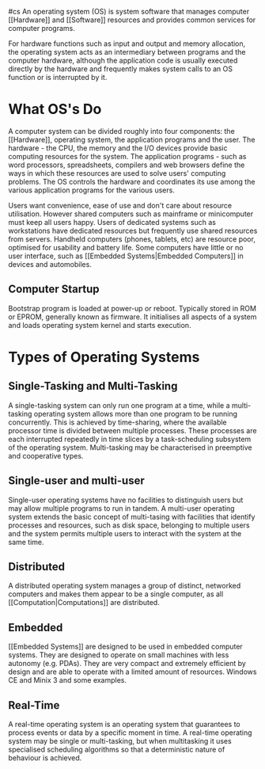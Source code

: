#cs
An operating system (OS) is system software that manages computer [[Hardware]] and [[Software]] resources and provides common services for computer programs.

For hardware functions such as input and output and memory allocation, the operating system acts as an intermediary between programs and the computer hardware, although the application code is usually executed directly by the hardware and frequently makes system calls to an OS function or is interrupted by it. 

# What OS's Do
A computer system can be divided roughly into four components: the [[Hardware]], operating system, the application programs and the user. The hardware - the CPU, the memory and the I/O devices provide basic computing resources for the system. The application programs - such as word processors, spreadsheets, compilers and web browsers define the ways in which these resources are used to solve users' computing problems. The OS controls the hardware and coordinates its use among the various application programs for the various users.

Users want convenience, ease of use and don't care about resource utilisation. However shared computers such as mainframe or minicomputer must keep all users happy. Users of dedicated systems such as workstations have dedicated resources but frequently use shared resources from servers. Handheld computers (phones, tablets, etc) are resource poor, optimised for usability and battery life. Some computers have little or no user interface, such as [[Embedded Systems|Embedded Computers]] in devices and automobiles.

## Computer Startup
Bootstrap program is loaded at power-up or reboot. Typically stored in ROM or EPROM, generally known as firmware. It initialises all aspects of a system and loads operating system kernel and starts execution.


# Types of Operating Systems
## Single-Tasking and Multi-Tasking
A single-tasking system can only run one program at a time, while a multi-tasking operating system allows more than one program to be running concurrently. This is achieved by time-sharing, where the available processor time is divided between multiple processes. These processes are each interrupted repeatedly in time slices by a task-scheduling subsystem of the operating system. Multi-tasking may be characterised in preemptive and cooperative types.

## Single-user and multi-user
Single-user operating systems have no facilities to distinguish users but may allow multiple programs to run in tandem. A multi-user operating system extends the basic concept of multi-tasing with facilities that identify processes and resources, such as disk space, belonging to multiple users and the system permits multiple users to interact with the system at the same time.

## Distributed
A distributed operating system manages a group of distinct, networked computers and makes them appear to be a single computer, as all [[Computation|Computations]] are distributed.

## Embedded
[[Embedded Systems]] are designed to be used in embedded computer systems. They are designed to operate on small machines with less autonomy (e.g. PDAs). They are very compact and extremely efficient by design and are able to operate with a limited amount of resources. Windows CE and Minix 3 and some examples.

## Real-Time
A real-time operating system is an operating system that guarantees to process events or data by a specific moment in time. A real-time operating system may be single or multi-tasking, but when multitasking it uses specialised scheduling algorithms so that a deterministic nature of behaviour is achieved. 